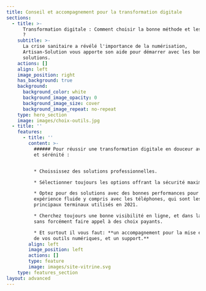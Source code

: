 ```yaml
---
title: Conseil et accompagnement pour la transformation digitale
sections:
  - title: >-
      Transformation digitale : Comment choisir la bonne méthode et les bons outils
      ?
    subtitle: >-
      La crise sanitaire a révélé l'importance de la numérisation,
      Artisan-Solution vous apporte son aide pour démarrer avec les bonnes
      solutions.
    actions: []
    align: left
    image_position: right
    has_background: true
    background:
      background_color: white
      background_image_opacity: 0
      background_image_size: cover
      background_image_repeat: no-repeat
    type: hero_section
    image: images/choix-outils.jpg
  - title: ''
    features:
      - title: ''
        content: >-
          ###### Pour réussir une transformation digitale en douceur avec méthode
          et sérénité :


          * Choississez des solutions professionnelles.

          * Sélectionner toujours les options offrant la sécurité maximale.

          * Optez pour des solutions avec des bonnes performances pour une
          expérience fluide y compris avec les téléphones, qui sont les
          principaux terminaux utilisés en 2021.

          * Cherchez toujours une bonne visibilité en ligne, et dans la durée,
          sans forcément faire appel à des choix payants.

          * Et surtout il vous faut: **un accompagnement pour la mise en place
          de vos outils numériques, et un support.**
        align: left
        image_position: left
        actions: []
        type: feature
        image: images/site-vitrine.svg
    type: features_section
layout: advanced
---
```

